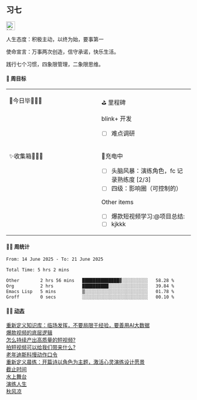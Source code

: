 ## 习七

<img src='https://qpluspicture.oss-cn-beijing.aliyuncs.com/6LjjQA/Hi.gif' alt='Hi' width="24"/>

人生态度：积极主动，以终为始，要事第一

使命宣言：万事两次创造，信守承诺，快乐生活。

践行七个习惯，四象限管理，二象限思维。

#### 🎯 周目标

<table width="960px">
<tr>
<td valign="top" width="50%">

<!-- dairy starts -->
🚩今日毕🎉🎉🎉
<!-- dairy ends -->

</td>
<td valign="top" width="50%">

⛳ 里程碑

<!-- weekly starts -->
 blink+ 开发
 - [ ] 难点调研
<!-- weekly ends -->

</td>
</tr>
<tr>
<td valign="top" width="50%">

<!-- inbox starts -->
✨收集箱️🎉🎉🎉
<!-- inbox ends -->

</td>
<td valign="top" width="50%">

<!-- habit starts -->
 🚀充电中
 - [ ] 头脑风暴：演练角色，fc 记录熟练度 [2/3]
 - [ ] 四级：影响圈（可控制的）

 Other items
 - [ ] 爆款短视频学习:@项目总结:
 - [ ] kjkkk
<!-- habit ends -->

</td>
</tr>

</table>

#### 🏊‍♂️ 周统计

<!--START_SECTION:waka-->

```txt
From: 14 June 2025 - To: 21 June 2025

Total Time: 5 hrs 2 mins

Other        2 hrs 56 mins   ██████████████▓░░░░░░░░░░   58.28 %
Org          2 hrs           ██████████░░░░░░░░░░░░░░░   39.84 %
Emacs Lisp   5 mins          ▒░░░░░░░░░░░░░░░░░░░░░░░░   01.78 %
Groff        0 secs          ░░░░░░░░░░░░░░░░░░░░░░░░░   00.10 %
```

<!--END_SECTION:waka-->

#### 🤾‍♂️ <a href="https://it-boyer-github.io" target="_blank">动态</a>

<!-- blog starts -->
[重新定义知识库：临场发挥，不要局限于经验，要善用AI大数据](http://it-boyer.github.io/post/%E6%97%A5%E5%BF%97%E9%9A%8F%E7%AC%94/%E9%87%8D%E6%96%B0%E5%AE%9A%E4%B9%89%E7%9F%A5%E8%AF%86%E5%BA%93/)   
[爆款视频的底层逻辑](http://it-boyer.github.io/post/%E5%AD%A6%E4%B9%A0%E7%AC%94%E8%AE%B0/%E7%9F%AD%E8%A7%86%E9%A2%91%E7%9A%84%E5%BA%95%E5%B1%82%E9%80%BB%E8%BE%91/)   
[怎么持续产出高质量的短视频?](http://it-boyer.github.io/post/%E5%AD%A6%E4%B9%A0%E7%AC%94%E8%AE%B0/%E6%8C%81%E7%BB%AD%E4%BA%A7%E5%87%BA%E9%AB%98%E8%B4%A8%E9%87%8F%E7%9A%84%E7%9F%AD%E8%A7%86%E9%A2%91/)   
[拍短视频可以给我们带来什么?](http://it-boyer.github.io/post/%E5%AD%A6%E4%B9%A0%E7%AC%94%E8%AE%B0/%E6%8B%8D%E7%9F%AD%E8%A7%86%E9%A2%91%E7%9A%84%E5%A5%BD%E5%A4%84/)   
[老年迪斯科慢动作口令](http://it-boyer.github.io/post/%E6%97%A5%E5%BF%97%E9%9A%8F%E7%AC%94/%E8%BF%AA%E6%96%AF%E7%A7%91%E8%88%9E%E6%AD%A5/)   
[重新定义晨练：开篇诗以角色为主题，激活心灵演练设计愿景](http://it-boyer.github.io/post/%E6%97%A5%E5%BF%97%E9%9A%8F%E7%AC%94/%E9%87%8D%E6%96%B0%E5%AE%9A%E4%B9%89%E6%99%A8%E7%BB%83/)   
[截止时间](http://it-boyer.github.io/post/%E6%97%A5%E5%BF%97%E9%9A%8F%E7%AC%94/%E6%88%AA%E6%AD%A2%E6%97%B6%E9%97%B4/)   
[水上舞台](http://it-boyer.github.io/post/%E6%97%A5%E5%BF%97%E9%9A%8F%E7%AC%94/%E6%B0%B4%E4%B8%8A%E8%88%9E%E5%8F%B0/)   
[演练人生](http://it-boyer.github.io/post/%E6%97%A5%E5%BF%97%E9%9A%8F%E7%AC%94/%E6%BC%94%E7%BB%83%E4%BA%BA%E7%94%9F/)   
[秋风凉](http://it-boyer.github.io/post/%E6%97%A5%E5%BF%97%E9%9A%8F%E7%AC%94/%E7%A7%8B%E9%A3%8E%E5%87%89/)   

<!-- blog ends -->
